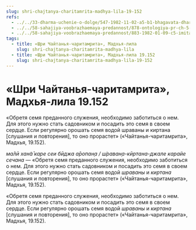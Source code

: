 ```yaml
---
slug: shri-chajtanya-charitamrita-madhya-lila-19-152
refs:
  - ../../33-dharma-uchenie-o-dolge/547-1982-11-02-a5-b1-bhagavata-dharma-osnovana-na-vlechenii-k-absolyutnomu-tsentru-krasote-i-lyubvi.md
  - ../../58-sahajiya-voobrazhaemaya-predannost/878-ontologiya-pr-ch-5-2-vysshee-otkrovenie-yavit-sebya-avtomaticheski.md
  - ../../58-sahajiya-voobrazhaemaya-predannost/883-1982-01-09-c5-imitatsiya-ne-est-realizatsiya-obraz-mahiravany-v-ramayane.md
tags:
  - title: «Шри Чайтанья-чаритамрита», Мадхья-лила
    slug: shri-chajtanya-charitamrita-madhya-lila
  - title: «Шри Чайтанья-чаритамрита», Мадхья-лила 19.152
    slug: shri-chajtanya-charitamrita-madhya-lila-19-152
---
```


# «Шри Чайтанья-чаритамрита», Мадхья-лила 19.152

«Обретя семя преданного служения, необходимо заботиться о нем. Для этого нужно стать садовником и посадить это семя в своем сердце. Если регулярно орошать семя водой шраваны и киртана [слушания и повторения], то оно прорастет» («Чайтанья-чаритамрита», Мадхья, 19.152).

*ма̄лӣ хан̃а̄ каре сеи бӣджа а̄ропан̣а / ш́раван̣а-кӣртана-джале карайе сечана* — «Обретя семя преданного служения, необходимо заботиться о нем. Для этого нужно стать садовником и посадить это семя в своем сердце. Если регулярно орошать семя водой *шраваны* и *киртана* [слушания и повторения], то оно прорастет» («Чайтанья-чаритамрита», Мадхья, 19.152).

«Обретя семя преданного служения, необходимо заботиться о нем. Для этого нужно стать садовником и посадить это семя в своем сердце. Если регулярно орошать семя водой *шраваны* и *киртана* [слушания и повторения], то оно прорастет» («Чайтанья-чаритамрита», Мадхья, 19.152).

